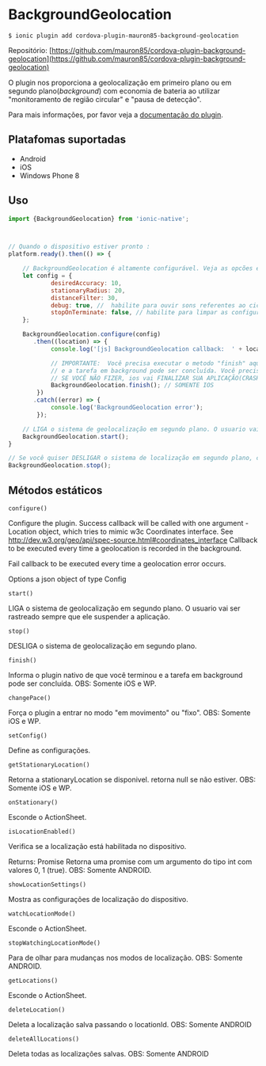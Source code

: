 BackgroundGeolocation
===========

```
$ ionic plugin add cordova-plugin-mauron85-background-geolocation
```

Repositório: [https://github.com/mauron85/cordova-plugin-background-geolocation](https://github.com/mauron85/cordova-plugin-background-geolocation)

O plugin nos proporciona a geolocalização em primeiro plano ou em segundo plano(*background*) com economia de bateria ao utilizar "monitoramento de região circular" e "pausa de detecção".

Para mais informações, por favor veja a [documentação do plugin](https://github.com/mauron85/cordova-plugin-background-geolocation).

Platafomas suportadas
-----
- Android
- iOS
- Windows Phone 8

Uso
---

``` javascript
import {BackgroundGeolocation} from 'ionic-native';



// Quando o dispositivo estiver pronto :
platform.ready().then(() => {

    // BackgroundGeolocation é altamente configurável. Veja as opcões específicas de configuração da plataforma
    let config = {
            desiredAccuracy: 10,
            stationaryRadius: 20,
            distanceFilter: 30,
            debug: true, //  habilite para ouvir sons referentes ao ciclo de vida do background-geolocation.
            stopOnTerminate: false, // habilite para limpar as configurações de localizaçao em segundo plano quando o app for fechado.
    };

    BackgroundGeolocation.configure(config)
       .then((location) => {
            console.log('[js] BackgroundGeolocation callback:  ' + location.latitude + ',' + location.longitude);

            // IMPORTANTE:  Você precisa executar o metodo "finish" aqui para informar o plugin nativo de que você terminou
            // e a tarefa em background pode ser concluída. Você precisa fazer isso independentemente do sucesso da sua requisição HTTP.
            // SE VOCÊ NÃO FIZER, ios vai FINALIZAR SUA APLICAÇÃO(CRASH) por ficar muito tempo em segundo plano. 
            BackgroundGeolocation.finish(); // SOMENTE IOS
        })
       .catch((error) => {
            console.log('BackgroundGeolocation error');
        });

    // LIGA o sistema de geolocalização em segundo plano. O usuario vai ser rastreado sempre que ele suspender a aplicação.
    BackgroundGeolocation.start();
}

// Se você quiser DESLIGAR o sistema de localização em segundo plano, chame o metodo "stop".
BackgroundGeolocation.stop();
```

Métodos estáticos
-----------------

``` configure() ```

Configure the plugin. Success callback will be called with one argument - Location object, which tries to mimic w3c Coordinates interface. See http://dev.w3.org/geo/api/spec-source.html#coordinates_interface Callback to be executed every time a geolocation is recorded in the background.

Fail callback to be executed every time a geolocation error occurs.

Options a json object of type Config

``` start() ```

LIGA o sistema de geolocalização em segundo plano. O usuario vai ser rastreado sempre que ele suspender a aplicação.

``` stop() ```

DESLIGA o sistema de geolocalização em segundo plano.

``` finish() ```

Informa o plugin nativo de que você terminou e a tarefa em background pode ser concluída. OBS: Somente iOS e WP.

``` changePace() ```

Força o plugin a entrar no modo "em movimento" ou "fixo". OBS: Somente iOS e WP.

``` setConfig() ```

Define as configurações.

``` getStationaryLocation() ```

Retorna a stationaryLocation se disponivel. retorna null se não estiver. OBS: Somente iOS e WP.

``` onStationary() ```

Esconde o ActionSheet.

``` isLocationEnabled() ```

Verifica se a localização está habilitada no dispositivo.

Returns: Promise<number> Retorna uma promise com um argumento do tipo int com valores 0, 1 (true). OBS: Somente ANDROID.

``` showLocationSettings() ```

Mostra as configurações de localização do dispositivo.

``` watchLocationMode() ```

Esconde o ActionSheet.

``` stopWatchingLocationMode() ```

Para de olhar para mudanças nos modos de localização. OBS: Somente ANDROID.

``` getLocations() ```

Esconde o ActionSheet.

``` deleteLocation() ```

Deleta a localização salva passando o locationId. OBS: Somente ANDROID

``` deleteAllLocations() ```

Deleta todas as localizações salvas. OBS: Somente ANDROID
